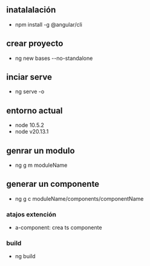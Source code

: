 ## inatalalación
- npm install -g @angular/cli
## crear proyecto 
- ng new bases --no-standalone
## inciar serve
- ng serve -o

## entorno actual
- node 10.5.2
- node v20.13.1

## genrar un modulo
- ng g m moduleName
## generar un componente
- ng g c moduleName/components/componentName

### atajos extención 
- a-component: crea ts componente 

### build
- ng build